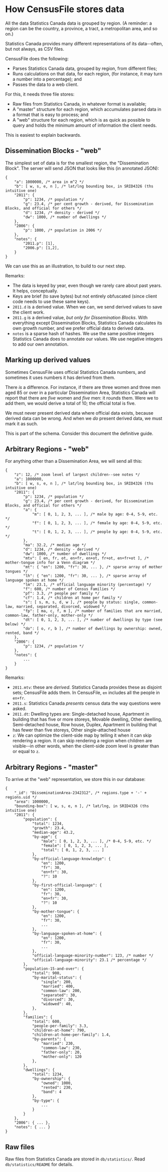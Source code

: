 # How CensusFile stores data

All the data Statistics Canada data is grouped by region. (A reminder: a region can be the country, a province, a tract, a metropolitan area, and so on.)

Statistics Canada provides many different representations of its data--often, but not always, as CSV files.

CensusFile does the following:

* Parses Statistics Canada data, grouped by region, from different files;
* Runs calculations on that data, for each region, (for instance, it may turn a number into a percentage); and
* Passes the data to a web client.

For this, it needs three file stores:

* Raw files from Statistics Canada, in whatever format is available;
* A "master" structure for each region, which accumulates parsed data in a format that is easy to process; and
* A "web" structure for each region, which is as quick as possible to query and holds the minimum amount of information the client needs.

This is easiest to explain backwards.

## Dissemination Blocks - "web"

The simplest set of data is for the smallest region, the "Dissemination Block". The server will send JSON that looks like this (in annotated JSON):

    {
        "a": 1000000, /* area in m^2 */
        "b": [ w, s, e, n ], /* lat/lng bounding box, in SRID4326 (ths intuitive one)
        "2011": {
            "p": 1234, /* population */
            "g": 23.4, /* per cent growth - derived, for Dissemination Blocks, and official for others */
            "d": 1234, /* density - derived */
            "dw": 1000, /* number of dwellings */
        },
        "2006": {
            "p": 1000, /* population in 2006 */
        },
        "notes": {
            "2011.p": [1],
            "2006.p": [1,2],
        }
    }

We can use this as an illustration, to build to our next step.

Remarks:

* The data is keyed by year, even though we rarely care about past years. It helps, conceptually.
* Keys are brief (to save bytes) but not entirely obfuscated (since client code needs to use these same keys).
* `2011.d` is a derived value. When we can, we send derived values to save the client work.
* `2011.g` is a derived value, *but only for Dissemination Blocks*. With everything except Dissemination Blocks, Statistics Canada calculates its own growth number, and we prefer official data to derived data.
* `notes` is a sparse hash of hashes. We use the same positive integers Statistics Canada does to annotate our values. We use negative integers to add our own annotation.

## Marking up derived values

Sometimes CensusFile uses official Statistics Canada numbers, and sometimes it uses numbers it has derived from them.

There *is* a difference. For instance, if there are three women and three men aged 85 or over in a particular Dissemination Area, Statistics Canada will report that there are *five* women and *five* men: it rounds them. Were we to add them, we would derive a total of 10; the official total is five.

We must never present derived data where official data exists, because derived data can be wrong. And when we *do* present derived data, we must mark it as such.

This is part of the schema. Consider this document the definitive guide.

## Arbitrary Regions - "web"

For anything other than a Dissemination Area, we will send all this:

    {
        "z": 12, /* zoom level of largest children--see notes */
        "a": 1000000,
        "b": [ w, s, e, n ], /* lat/lng bounding box, in SRID4326 (ths intuitive one)
        "2011": {
            "p": 1234, /* population */
            "g": 23.4, /* per cent growth - derived, for Dissemination Blocks, and official for others */
            "a": {
                "m": [ 0, 1, 2, 3, ... ], /* male by age: 0-4, 5-9, etc. */
                "f": [ 0, 1, 2, 3, ... ], /* female by age: 0-4, 5-9, etc. */
                "t": [ 0, 1, 2, 3, ... ], /* people by age: 0-4, 5-9, etc. */
            },
            "ma": 32.2, /* median age */
            "d": 1234, /* density - derived */
            "dw": 1000, /* number of dwellings */
            "mtv": [ en, fr, ot, en+fr, en+ot, fr+ot, en+fr+ot ], /* mother-tongue info for a Venn diagram */
            "mt": { "en": 1200, "fr": 30, ... }, /* sparse array of mother tongues */
            "lh": { "en": 1200, "fr": 30, ... }, /* sparse array of language spoken at home */
            "lm": 23.1, /* official language minority (percentage) */
            "f": 600, /* number of Census Families */
            "pf": 3.3, /* people per family */
            "cf": 1.4, /* children at home per family */
            "s": [ s, m, s, d, w ], /* people by status: single, common-law, married, separated, divorced, widowed */
            "fp": [ ma, c, f, m ], /* number of families that are married, common-law, father-only, mother-only */
            "dt": [ 0, 1, 2, 3, ... ], /* number of dwellings by type (see below) */
            "do": [ o, r, b ], /* number of dwellings by ownership: owned, rented, band */
        },
        "2006": {
            "p": 1234, /* population */
        },
        "notes": {
            ...
        }
    }

Remarks:

* `2011.mtv`: these are *derived*. Statistics Canada provides these as disjoint sets; CensusFile adds them. In CensusFile, `en` includes all the people in `en+fr`.
* `2011.s`: Statistics Canada *presents* census data the way questions were asked. 
* `2011.dt`: Dwelling types are: Single-detached house, Apartment in building that has five or more storeys, Movable dwelling, Other dwelling, Semi-detached house, Row house, Duplex, Apartment in building that has fewer than five storeys, Other single-attached house
* `z`: We can optimize the client-side map by telling it when it can skip rendering a region. It can skip rendering a region when children are visible--in other words, when the client-side zoom level is greater than or equal to `z`.

## Arbitrary Regions - "master"

To arrive at the "web" representation, we store this in our database:

    {
        "_id": "DisseminationArea-2342312", /* regions.type + '-' + regions.uid */
        "area": 1000000,
        "bounding-box": [ w, s, e, n ], /* lat/lng, in SRID4326 (ths intuitive one)
        "2011": {
            "population": {
                "total": 1234,
                "growth": 23.4,
                "median-age": 43.2,
                "by-age": {
                    "male": [ 0, 1, 2, 3, ... ], /* 0-4, 5-9, etc. */
                    "female": [ 0, 1, 2, 3, ... ],
                    "total": [ 0, 1, 2, 3, ... ]
                },
                "by-official-language-knowledge": {
                    "en": 1200,
                    "fr": 30,
                    "en+fr": 30,
                    "?": 10
                },
                "by-first-official-language": {
                    "en": 1200,
                    "fr": 30,
                    "en+fr": 30,
                    "?": 10
                },
                "by-mother-tongue": {
                    "en": 1200,
                    "fr": 30,
                    ...
                },
                "by-language-spoken-at-home": {
                    "en": 1200,
                    "fr": 30,
                    ...
                },
                "official-language-minority-number": 123, /* number */
                "official-language-minority": 23.1 /* percentage */
            },
            "population-15-and-over": {
                "total": 900,
                "by-marital-status": {
                    "single": 200,
                    "married": 400,
                    "common-law": 200,
                    "separated": 30,
                    "divorced": 30,
                    "widowed": 40,
                },
            },
            "families": {
                "total": 600,
                "people-per-family": 3.3,
                "children-at-home": 790,
                "children-at-home-per-family": 1.4,
                "by-parents": {
                    "married": 230,
                    "common-law": 230,
                    "father-only": 20,
                    "mother-only": 120
                },
            },
            "dwellings": {
                "total": 1234,
                "by-ownership": {
                    "owned": 1000,
                    "rented": 230,
                    "band": 4
                },
                "by-type": {
                    ...
                }
            }
        },
        "2006": { ... },
        "notes": { ... }
    }

## Raw files

Raw files from Statistics Canada are stored in `db/statistics/`. Read `db/statistics/README` for details.
